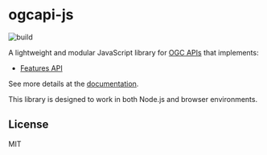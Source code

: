 # ogcapi-js

![build](https://github.com/haoliangyu/ogcapi-js/workflows/build/badge.svg)

A lightweight and modular JavaScript library for [OGC APIs](https://ogcapi.ogc.org/) that implements:

* [Features API](./packages/features)

See more details at the [documentation](https://haoliangyu.github.io/ogcapi-js).

This library is designed to work in both Node.js and browser environments.

## License

MIT